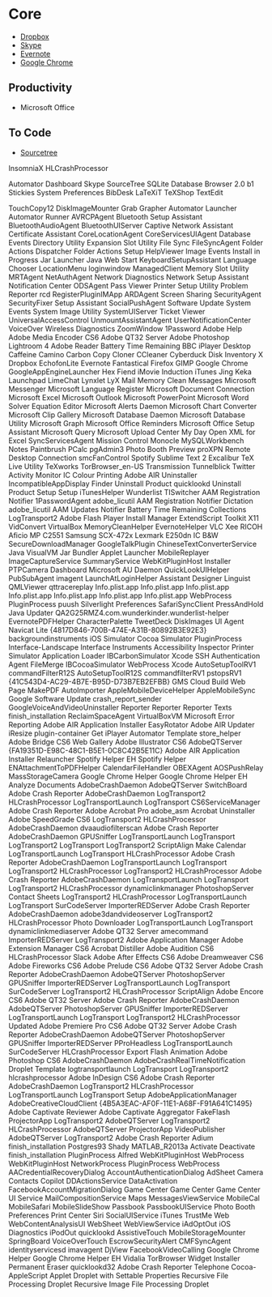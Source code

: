 # Core
* [Dropbox](https://www.dropbox.com/downloading)
* [Skype](http://www.skype.com/en/download-skype/skype-for-computer/)
* [Evernote](http://evernote.com/download/)
* [Google Chrome](https://www.google.com/intl/en_uk/chrome/browser/)

## Productivity
* Microsoft Office

## To Code
* [Sourcetree](http://www.sourcetreeapp.com/download/)


InsomniaX
HLCrashProcessor

Automator
Dashboard
Skype
SourceTree
SQLite Database Browser 2.0 b1
Stickies
System Preferences
BibDesk
LaTeXiT
TeXShop
TextEdit

TouchCopy12
DiskImageMounter
Grab
Grapher
Automator Launcher
Automator Runner
AVRCPAgent
Bluetooth Setup Assistant
BluetoothAudioAgent
BluetoothUIServer
Captive Network Assistant
Certificate Assistant
CoreLocationAgent
CoreServicesUIAgent
Database Events
Directory Utility
Expansion Slot Utility
File Sync
FileSyncAgent
Folder Actions Dispatcher
Folder Actions Setup
HelpViewer
Image Events
Install in Progress
Jar Launcher
Java Web Start
KeyboardSetupAssistant
Language Chooser
LocationMenu
loginwindow
ManagedClient
Memory Slot Utility
MRTAgent
NetAuthAgent
Network Diagnostics
Network Setup Assistant
Notification Center
ODSAgent
Pass Viewer
Printer Setup Utility
Problem Reporter
rcd
RegisterPluginIMApp
ARDAgent
Screen Sharing
SecurityAgent
SecurityFixer
Setup Assistant
SocialPushAgent
Software Update
System Events
System Image Utility
SystemUIServer
Ticket Viewer
UniversalAccessControl
UnmountAssistantAgent
UserNotificationCenter
VoiceOver
Wireless Diagnostics
ZoomWindow
1Password
Adobe Help
Adobe Media Encoder CS6
Adobe QT32 Server
Adobe Photoshop Lightroom 4
Adobe Reader
Battery Time Remaining
BBC iPlayer Desktop
Caffeine
Camino
Carbon Copy Cloner
CCleaner
Cyberduck
Disk Inventory X
Dropbox
EchofonLite
Evernote
Fantastical
Firefox
GIMP
Google Chrome
GoogleAppEngineLauncher
Hex Fiend
iMovie
Induction
iTunes
Jing
Keka
Launchpad
LimeChat
Lynxlet
LyX
Mail
Memory Clean
Messages
Microsoft Messenger
Microsoft Language Register
Microsoft Document Connection
Microsoft Excel
Microsoft Outlook
Microsoft PowerPoint
Microsoft Word
Solver
Equation Editor
Microsoft Alerts Daemon
Microsoft Chart Converter
Microsoft Clip Gallery
Microsoft Database Daemon
Microsoft Database Utility
Microsoft Graph
Microsoft Office Reminders
Microsoft Office Setup Assistant
Microsoft Query
Microsoft Upload Center
My Day
Open XML for Excel
SyncServicesAgent
Mission Control
Monocle
MySQLWorkbench
Notes
Paintbrush
PCalc
pgAdmin3
Photo Booth
Preview
proXPN
Remote Desktop Connection
smcFanControl
Spotify
Sublime Text 2
Excalibur
TeX Live Utility
TeXworks
TorBrowser_en-US
Transmission
Tunnelblick
Twitter
Activity Monitor
IC Colour Printing
Adobe AIR Uninstaller
IncompatibleAppDisplay
Finder
Uninstall Product
quicklookd
Uninstall Product
Setup
Setup
iTunesHelper
Wunderlist
TISwitcher
AAM Registration Notifier
1PasswordAgent
adobe_licutil
AAM Registration Notifier
Dictation
adobe_licutil
AAM Updates Notifier
Battery Time Remaining
Collections
LogTransport2
Adobe Flash Player Install Manager
ExtendScript Toolkit
X11
VidConvert
VirtualBox
MemoryCleanHelper
EvernoteHelper
VLC
Xee
RICOH Aficio MP C2551
Samsung SCX-472x
Lexmark E250dn
IC B&W
SecureDownloadManager
GoogleTalkPlugin
ChineseTextConverterService
Java VisualVM
Jar Bundler
Applet Launcher
MobileReplayer
ImageCaptureService
SummaryService
WebKitPluginHost
Installer
PTPCamera
Dashboard
Microsoft AU Daemon
QuickLookUIHelper
PubSubAgent
imagent
LaunchAtLoginHelper
Assistant
Designer
Linguist
QMLViewer
qttracereplay
Info.plist.app
Info.plist.app
Info.plist.app
Info.plist.app
Info.plist.app
Info.plist.app
Info.plist.app
WebProcess
PluginProcess
puush
Silverlight Preferences
SafariSyncClient
PressAndHold
Java Updater
QA2G25RMZ4.com.wunderkinder.wunderlist-helper
EvernotePDFHelper
CharacterPalette
TweetDeck
DiskImages UI Agent
Navicat Lite
{4817D846-700B-474E-A31B-80892B3E92E3}
backgroundinstruments
iOS Simulator
Cocoa Simulator
PluginProcess
Interface-Landscape
Interface
Instruments
Accessibility Inspector
Printer Simulator
Application Loader
IBCarbonSimulator
Xcode SSH Authentication Agent
FileMerge
IBCocoaSimulator
WebProcess
Xcode
AutoSetupToolRV1
commandFilterR12S
AutoSetupToolR12S
commandfilterRV1
pstopsRV1
{41C543D4-AC29-4B7E-B95D-D73B7EB2EFBB}
GMS
Cloud
Build Web Page
MakePDF
AutoImporter
AppleMobileDeviceHelper
AppleMobileSync
Google Software Update
crash_report_sender
GoogleVoiceAndVideoUninstaller
Reporter
Reporter
Reporter
Texts
finish_installation
ReclaimSpaceAgent
VirtualBoxVM
Microsoft Error Reporting
Adobe AIR Application Installer
EasyRotator
Adobe AIR Updater
iResize
plugin-container
Get iPlayer Automator
Template
store_helper
Adobe Bridge CS6
Web Gallery
Adobe Illustrator CS6
AdobeQTServer
{FA19351D-E98C-48C1-B5E1-0C8C42B5E11C}
Adobe AIR Application Installer
Relauncher
Spotify Helper EH
Spotify Helper
ENAttachmentToPDFHelper
CalendarFileHandler
OBEXAgent
AOSPushRelay
MassStorageCamera
Google Chrome Helper
Google Chrome Helper EH
Analyze Documents
AdobeCrashDaemon
AdobeQTServer
SwitchBoard
Adobe Crash Reporter
AdobeCrashDaemon
LogTransport2
HLCrashProcessor
LogTransportLaunch
LogTransport
CS6ServiceManager
Adobe Crash Reporter
Adobe Acrobat Pro
adobe_asm
Acrobat Uninstaller
Adobe SpeedGrade CS6
LogTransport2
HLCrashProcessor
AdobeCrashDaemon
dvaaudiofilterscan
Adobe Crash Reporter
AdobeCrashDaemon
GPUSniffer
LogTransportLaunch
LogTransport
LogTransport2
LogTransport
LogTransport2
ScriptAlign
Make Calendar
LogTransportLaunch
LogTransport
HLCrashProcessor
Adobe Crash Reporter
AdobeCrashDaemon
LogTransportLaunch
LogTransport
LogTransport2
HLCrashProcessor
LogTransport2
HLCrashProcessor
Adobe Crash Reporter
AdobeCrashDaemon
LogTransportLaunch
LogTransport
LogTransport2
HLCrashProcessor
dynamiclinkmanager
PhotoshopServer
Contact Sheets
LogTransport2
HLCrashProcessor
LogTransportLaunch
LogTransport
SurCodeServer
ImporterREDServer
Adobe Crash Reporter
AdobeCrashDaemon
adobe3dandvideoserver
LogTransport2
HLCrashProcessor
Photo Downloader
LogTransportLaunch
LogTransport
dynamiclinkmediaserver
Adobe QT32 Server
amecommand
ImporterREDServer
LogTransport2
Adobe Application Manager
Adobe Extension Manager CS6
Acrobat Distiller
Adobe Audition CS6
HLCrashProcessor
Slack
Adobe After Effects CS6
Adobe Dreamweaver CS6
Adobe Fireworks CS6
Adobe Prelude CS6
Adobe QT32 Server
Adobe Crash Reporter
AdobeCrashDaemon
AdobeQTServer
PhotoshopServer
GPUSniffer
ImporterREDServer
LogTransportLaunch
LogTransport
SurCodeServer
LogTransport2
HLCrashProcessor
ScriptAlign
Adobe Encore CS6
Adobe QT32 Server
Adobe Crash Reporter
AdobeCrashDaemon
AdobeQTServer
PhotoshopServer
GPUSniffer
ImporterREDServer
LogTransportLaunch
LogTransport
LogTransport2
HLCrashProcessor
Updated
Adobe Premiere Pro CS6
Adobe QT32 Server
Adobe Crash Reporter
AdobeCrashDaemon
AdobeQTServer
PhotoshopServer
GPUSniffer
ImporterREDServer
PProHeadless
LogTransportLaunch
SurCodeServer
HLCrashProcessor
Export Flash Animation
Adobe Photoshop CS6
AdobeCrashDaemon
AdobeCrashRealTimeNotification
Droplet Template
logtransportlaunch
LogTransport
LogTransport2
hlcrashprocessor
Adobe InDesign CS6
Adobe Crash Reporter
AdobeCrashDaemon
LogTransport2
HLCrashProcessor
LogTransportLaunch
LogTransport
Setup
AdobeApplicationManager
AdobeCreativeCloudClient
{4B5A3EAC-AF0F-11E1-A68F-F91A641C1495}
Adobe Captivate Reviewer
Adobe Captivate
Aggregator
FakeFlash
ProjectorApp
LogTransport2
AdobeQTServer
LogTransport2
HLCrashProcessor
AdobeQTServer
ProjectorApp
VideoPublisher
AdobeQTServer
LogTransport2
Adobe Crash Reporter
Adium
finish_installation
Postgres93
Shady
MATLAB_R2013a
Activate
Deactivate
finish_installation
PluginProcess
Alfred
WebKitPluginHost
WebProcess
WebKitPluginHost
NetworkProcess
PluginProcess
WebProcess
AACredentialRecoveryDialog
AccountAuthenticationDialog
AdSheet
Camera
Contacts
Copilot
DDActionsService
DataActivation
FacebookAccountMigrationDialog
Game Center
Game Center
Game Center UI Service
MailCompositionService
Maps
MessagesViewService
MobileCal
MobileSafari
MobileSlideShow
Passbook
PassbookUIService
Photo Booth
Preferences
Print Center
Siri
SocialUIService
iTunes
TrustMe
Web
WebContentAnalysisUI
WebSheet
WebViewService
iAdOptOut
iOS Diagnostics
iPodOut
quicklookd
AssistiveTouch
MobileStorageMounter
SpringBoard
VoiceOverTouch
EscrowSecurityAlert
CMFSyncAgent
identityservicesd
imavagent
DjView
FacebookVideoCalling
Google Chrome Helper
Google Chrome Helper EH
Vidalia
TorBrowser
Widget Installer
Permanent Eraser
quicklookd32
Adobe Crash Reporter
Telephone
Cocoa-AppleScript Applet
Droplet with Settable Properties
Recursive File Processing Droplet
Recursive Image File Processing Droplet